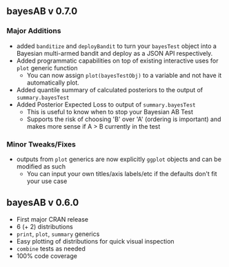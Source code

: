 ## bayesAB v 0.7.0

### Major Additions

- added `banditize` and `deployBandit` to turn your `bayesTest` object into a Bayesian multi-armed bandit and deploy as a JSON API
respectively.
- Added programmatic capabilities on top of existing interactive uses for `plot` generic function
  - You can now assign `plot(bayesTestObj)` to a variable and not have it automatically plot.
- Added quantile summary of calculated posteriors to the output of `summary.bayesTest`
- Added Posterior Expected Loss to output of `summary.bayesTest`
  - This is useful to know when to stop your Bayesian AB Test
  - Supports the risk of choosing 'B' over 'A' (ordering is important) and makes more sense if A > B currently in the test

### Minor Tweaks/Fixes

- outputs from `plot` generics are now explicitly `ggplot` objects and can be modified as such
  - You can input your own titles/axis labels/etc if the defaults don't fit your use case


## bayesAB v 0.6.0

- First major CRAN release
- 6 (+ 2) distributions
- `print`, `plot`, `summary` generics
- Easy plotting of distributions for quick visual inspection
- `combine` tests as needed
- 100% code coverage
